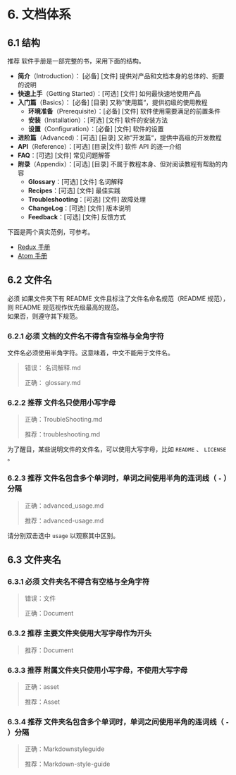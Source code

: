 # 6. 文档体系

## 6.1 结构

推荐 软件手册是一部完整的书，采用下面的结构。

- **简介**（Introduction）： [必备] [文件] 提供对产品和文档本身的总体的、扼要的说明
- **快速上手**（Getting Started）：[可选] [文件] 如何最快速地使用产品
- **入门篇**（Basics）： [必备] [目录] 又称”使用篇“，提供初级的使用教程
  - **环境准备**（Prerequisite）：[必备] [文件] 软件使用需要满足的前置条件
  - **安装**（Installation）：[可选] [文件] 软件的安装方法
  - **设置**（Configuration）：[必备] [文件] 软件的设置
- **进阶篇**（Advanced)：[可选] [目录] 又称”开发篇“，提供中高级的开发教程
- **API**（Reference）：[可选] [目录|文件] 软件 API 的逐一介绍
- **FAQ**：[可选] [文件] 常见问题解答
- **附录**（Appendix）：[可选] [目录] 不属于教程本身、但对阅读教程有帮助的内容
  - **Glossary**：[可选] [文件] 名词解释
  - **Recipes**：[可选] [文件] 最佳实践
  - **Troubleshooting**：[可选] [文件] 故障处理
  - **ChangeLog**：[可选] [文件] 版本说明
  - **Feedback**：[可选] [文件] 反馈方式

下面是两个真实范例，可参考。

- [Redux 手册][Redux-Manual]
- [Atom 手册][Atom-Manual]

## 6.2 文件名

必须 如果文件夹下有 README 文件且标注了文件名命名规范（README 规范），则 README 规范视作优先级最高的规范。  
如果否，则遵守其下规范。  

### 6.2.1 必须 文档的文件名不得含有空格与全角字符

文件名必须使用半角字符。这意味着，中文不能用于文件名。  

> 错误： 名词解释.md
>  
> 正确： glossary.md

### 6.2.2 推荐 文件名只使用小写字母

> 正确：TroubleShooting.md
>  
> 推荐：troubleshooting.md

为了醒目，某些说明文件的文件名，可以使用大写字母，比如 `README` 、 `LICENSE` 。

### 6.2.3 推荐 文件名包含多个单词时，单词之间使用半角的连词线（ `-` ）分隔

> 正确：advanced_usage.md
>  
> 推荐：advanced-usage.md

请分别双击选中 `usage` 以观察其中区别。  

## 6.3 文件夹名

### 6.3.1 必须 文件夹名不得含有空格与全角字符

> 错误：文件
>  
> 正确：Document

### 6.3.2 推荐 主要文件夹使用大写字母作为开头

> 推荐：Document

### 6.3.3 推荐 附属文件夹只使用小写字母，不使用大写字母

> 正确：asset
>  
> 推荐：Asset

### 6.3.4 推荐 文件夹名包含多个单词时，单词之间使用半角的连词线（ `-` ）分隔

> 正确：Markdownstyleguide
>  
> 推荐：Markdown-style-guide

[Redux-Manual]:https://redux.js.org/introduction/getting-started
[Atom-Manual]:http://flight-manual.atom.io/